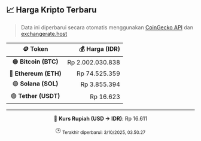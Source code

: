 

<!-- HARGA_KRIPTO -->
## 📈 Harga Kripto Terbaru

> Data ini diperbarui secara otomatis menggunakan [CoinGecko API](https://www.coingecko.com/) dan [exchangerate.host](https://exchangerate.host/)

<div align="center">

| 🪙 Token | 💰 Harga (IDR) |
|:------:|---------------:|
| 🟠 **Bitcoin (BTC)**   | Rp 2.002.030.838 |
| 🔵 **Ethereum (ETH)**  | Rp 74.525.359 |
| 🟣 **Solana (SOL)**    | Rp 3.855.394 |
| 🟢 **Tether (USDT)**   | Rp 16.623 |

---

💱 **Kurs Rupiah (USD → IDR)**: Rp 16.611

🕒 <sub>Terakhir diperbarui: 3/10/2025, 03.50.27</sub>

</div>
<!-- /HARGA_KRIPTO -->